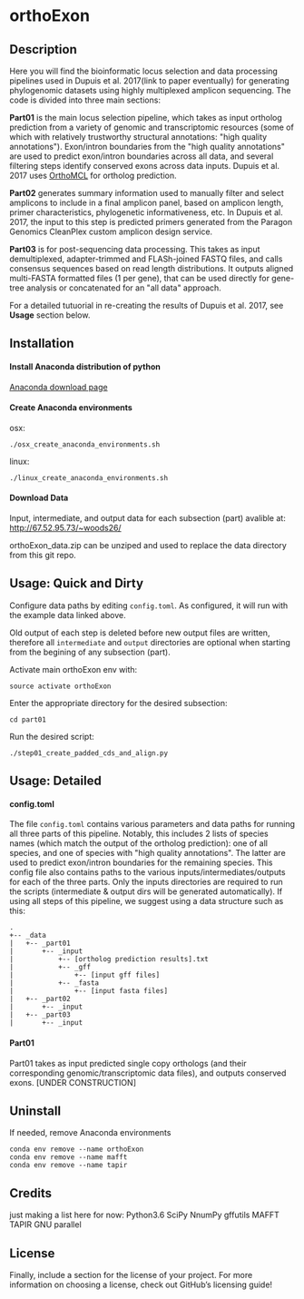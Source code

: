 # orthoExon

## Description

Here you will find the bioinformatic locus selection and data processing pipelines used in Dupuis et al. 2017(link to paper eventually) for generating phylogenomic datasets using highly multiplexed amplicon sequencing. The code is divided into three main sections: 

**Part01** is the main locus selection pipeline, which takes as input ortholog prediction from a variety of genomic and transcriptomic resources (some of which with relatively trustworthy structural annotations: "high quality annotations"). Exon/intron boundaries from the "high quality annotations" are used to predict exon/intron boundaries across all data, and several filtering steps identify conserved exons across data inputs. Dupuis et al. 2017 uses [OrthoMCL](http://orthomcl.org/orthomcl/) for ortholog prediction.

**Part02** generates summary information used to manually filter and select amplicons to include in a final amplicon panel, based on amplicon length, primer characteristics, phylogenetic informativeness, etc. In Dupuis et al. 2017, the input to this step is predicted primers generated from the Paragon Genomics CleanPlex custom amplicon design service.

**Part03** is for post-sequencing data processing. This takes as input demultiplexed, adapter-trimmed and FLASh-joined FASTQ files, and calls consensus sequences based on read length distributions. It outputs aligned multi-FASTA formatted files (1 per gene), that can be used directly for gene-tree analysis or concatenated for an "all data" approach.

For a detailed tutuorial in re-creating the results of Dupuis et al. 2017, see **Usage** section below.


## Installation

#### Install Anaconda distribution of python

[Anaconda download page](https://www.continuum.io/downloads)

#### Create Anaconda environments

osx:
```
./osx_create_anaconda_environments.sh
```

linux:
```
./linux_create_anaconda_environments.sh
```

#### Download Data

Input, intermediate, and output data for each subsection (part) avalible at:
http://67.52.95.73/~woods26/

orthoExon_data.zip can be unziped and used to replace the data directory from this git repo.

## Usage: Quick and Dirty
Configure data paths by editing `config.toml`.
As configured, it will run with the example data linked above.

Old output of each step is deleted before new output files are written, therefore all `intermediate` and `output` directories are optional when starting from the begining of any subsection (part).

Activate main orthoExon env with:
```
source activate orthoExon
```

Enter the appropriate directory for the desired subsection:
```
cd part01
```

Run the desired script:
```
./step01_create_padded_cds_and_align.py
```

## Usage: Detailed
#### config.toml
The file `config.toml` contains various parameters and data paths for running all three parts of this pipeline. Notably, this includes 2 lists of species names (which match the output of the ortholog prediction): one of all species, and one of species with "high quality annotations". The latter are used to predict exon/intron boundaries for the remaining species. This config file also contains paths to the various inputs/intermediates/outputs for each of the three parts. Only the inputs directories are required to run the scripts (intermediate & output dirs will be generated automatically). If using all steps of this pipeline, we suggest using a data structure such as this:

```
.
+-- _data
|   +-- _part01
|       +-- _input
|           +-- [ortholog prediction results].txt
|           +-- _gff
|               +-- [input gff files]
|           +-- _fasta
|               +-- [input fasta files]
|   +-- _part02
|       +-- _input
|   +-- _part03
|       +-- _input
```

#### Part01
Part01 takes as input predicted single copy orthologs (and their corresponding genomic/transcriptomic data files), and outputs conserved exons. [UNDER CONSTRUCTION]



## Uninstall

If needed, remove Anaconda environments
```
conda env remove --name orthoExon
conda env remove --name mafft
conda env remove --name tapir
```

## Credits
just making a list here for now:
Python3.6
SciPy
NnumPy
gffutils
MAFFT
TAPIR
GNU parallel



## License

Finally, include a section for the license of your project. For more information on choosing a license, check out GitHub’s licensing guide!
